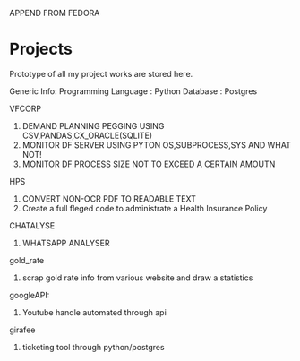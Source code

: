 APPEND FROM FEDORA
# Projects
Prototype of all my project works are stored here.

Generic Info:
Programming Language    :   Python
Database                :   Postgres

VFCORP
1) DEMAND PLANNING PEGGING USING CSV,PANDAS,CX_ORACLE(SQLITE)
2) MONITOR DF SERVER USING PYTON OS,SUBPROCESS,SYS AND WHAT NOT!
3) MONITOR DF PROCESS SIZE NOT TO EXCEED A CERTAIN AMOUTN

HPS
1) CONVERT NON-OCR PDF TO READABLE TEXT
2) Create a full fleged code to administrate a Health Insurance Policy

CHATALYSE
1) WHATSAPP ANALYSER

gold_rate
1) scrap gold rate info from various website and draw a statistics

googleAPI:
1) Youtube handle automated through api

girafee
1) ticketing tool through python/postgres

